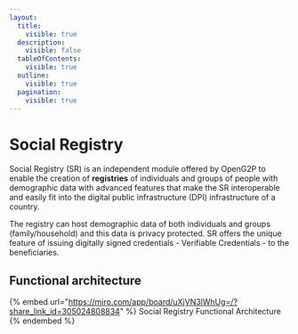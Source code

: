 ```yaml
---
layout:
  title:
    visible: true
  description:
    visible: false
  tableOfContents:
    visible: true
  outline:
    visible: true
  pagination:
    visible: true
---
```


# Social Registry

Social Registry (SR) is an independent module offered by OpenG2P to enable the creation of **registries** of individuals and groups of people with demographic data with advanced features that make the SR interoperable and easily fit into the digital public infrastructure (DPI) infrastructure of a country.&#x20;

The registry can host demographic data of both individuals and groups (family/household) and this data is privacy protected.  SR offers the unique feature of issuing digitally signed credentials - Verifiable Credentials - to the beneficiaries.

## Functional architecture

{% embed url="https://miro.com/app/board/uXjVN3lWhUg=/?share_link_id=305024808834" %}
Social Registry Functional Architecture
{% endembed %}



